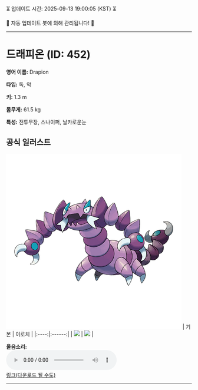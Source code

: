 
⏳ 업데이트 시간: 2025-09-13 19:00:05 (KST) ⏳

🤖 자동 업데이트 봇에 의해 관리됩니다! 🤖

---

# 드래피온 (ID: 452)
**영어 이름:** Drapion

**타입:** 독, 악

**키:** 1.3 m

**몸무게:** 61.5 kg

**특성:** 전투무장, 스나이퍼, 날카로운눈

## 공식 일러스트
![](https://raw.githubusercontent.com/PokeAPI/sprites/master/sprites/pokemon/other/official-artwork/452.png)
| 기본 | 이로치 |
|:----:|:------:|
| <img src="http://play.pokemonshowdown.com/sprites/ani/drapion.gif" width="200"> | <img src="http://play.pokemonshowdown.com/sprites/ani-shiny/drapion.gif" width="200"> |

**울음소리:**<br><audio controls src="https://raw.githubusercontent.com/PokeAPI/cries/main/cries/pokemon/latest/452.ogg"></audio><br> [링크(다운로드 될 수도)](https://raw.githubusercontent.com/PokeAPI/cries/main/cries/pokemon/latest/452.ogg)


---
